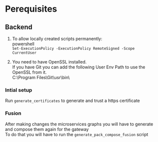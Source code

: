 # Perequisites
## Backend
1. To allow locally created scripts permanently:  
powershell  
`Set-ExecutionPolicy -ExecutionPolicy RemoteSigned -Scope CurrentUser`

2. You need to have OpenSSL installed.  
If you have Git you can add the following User Env Path to use the OpenSSL from it.  
C:\Program Files\Git\usr\bin\ 

### Intial setup
Run `generate_certificates` to generate and trust a https certificate

### Fusion
After making changes the microservices graphs you will have to generate and compose them again for the gateway  
To do that you will have to run the `generate_pack_compose_fusion` script
